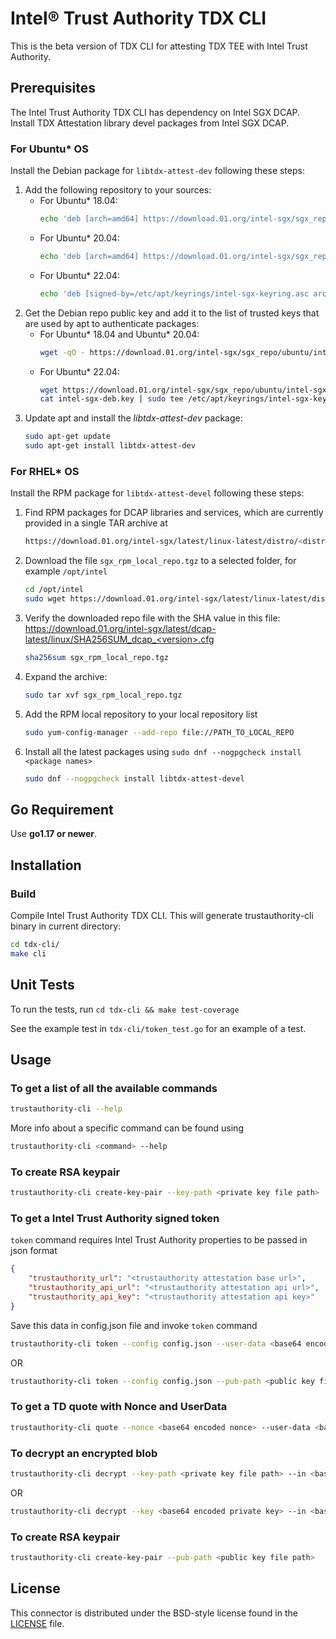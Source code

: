 # Intel® Trust Authority TDX CLI
This is the beta version of TDX CLI for attesting TDX TEE with Intel Trust Authority.

## Prerequisites

The Intel Trust Authority TDX CLI has dependency on Intel SGX DCAP. Install TDX Attestation library devel packages from Intel SGX DCAP.

### For Ubuntu* OS
Install the Debian package for `libtdx-attest-dev` following these steps:

1. Add the following repository to your sources:
    * For Ubuntu* 18.04:
        ```sh
        echo 'deb [arch=amd64] https://download.01.org/intel-sgx/sgx_repo/ubuntu bionic main' | sudo tee /etc/apt/sources.list.d/intel-sgx.list
        ```
    * For Ubuntu* 20.04:
        ```sh
        echo 'deb [arch=amd64] https://download.01.org/intel-sgx/sgx_repo/ubuntu focal main' | sudo tee /etc/apt/sources.list.d/intel-sgx.list
        ```
    * For Ubuntu* 22.04:
        ```sh
        echo 'deb [signed-by=/etc/apt/keyrings/intel-sgx-keyring.asc arch=amd64] https://download.01.org/intel-sgx/sgx_repo/ubuntu jammy main' | sudo tee /etc/apt/sources.list.d/intel-sgx.list
        ```
2. Get the Debian repo public key and add it to the list of trusted keys that are used by apt to authenticate packages:
    * For Ubuntu* 18.04 and Ubuntu* 20.04:
        ```sh
        wget -qO - https://download.01.org/intel-sgx/sgx_repo/ubuntu/intel-sgx-deb.key | sudo apt-key add
        ```
    * For Ubuntu* 22.04:
        ```sh
        wget https://download.01.org/intel-sgx/sgx_repo/ubuntu/intel-sgx-deb.key
        cat intel-sgx-deb.key | sudo tee /etc/apt/keyrings/intel-sgx-keyring.asc > /dev/null
        ```
3. Update apt and install the *libtdx-attest-dev* package:
    ```sh
    sudo apt-get update
    sudo apt-get install libtdx-attest-dev
    ```

### For RHEL* OS
Install the RPM package for `libtdx-attest-devel` following these steps:

1. Find RPM packages for DCAP libraries and services, which are currently provided in a single TAR archive at
    ```sh
    https://download.01.org/intel-sgx/latest/linux-latest/distro/<distro>/
    ```
2. Download the file `sgx_rpm_local_repo.tgz` to a selected folder, for example `/opt/intel`
    ```sh
    cd /opt/intel
    sudo wget https://download.01.org/intel-sgx/latest/linux-latest/distro/<distro>/sgx_rpm_local_repo.tgz
    ```
3. Verify the downloaded repo file with the SHA value in this file:
    https://download.01.org/intel-sgx/latest/dcap-latest/linux/SHA256SUM_dcap_<version>.cfg
    ```sh
    sha256sum sgx_rpm_local_repo.tgz
    ```
4. Expand the archive:
    ```sh
    sudo tar xvf sgx_rpm_local_repo.tgz
    ```
5. Add the RPM local repository to your local repository list
    ```sh
    sudo yum-config-manager --add-repo file://PATH_TO_LOCAL_REPO
    ```
6. Install all the latest packages using `sudo dnf --nogpgcheck install <package names>`
    ```sh
    sudo dnf --nogpgcheck install libtdx-attest-devel
    ```

## Go Requirement

Use <b>go1.17 or newer</b>.

## Installation

### Build
Compile Intel Trust Authority TDX CLI. This will generate trustauthority-cli binary in current directory:

```sh
cd tdx-cli/
make cli
```

## Unit Tests

To run the tests, run `cd tdx-cli && make test-coverage`

See the example test in `tdx-cli/token_test.go` for an example of a test.

## Usage

### To get a list of all the available commands

```sh
trustauthority-cli --help
```
More info about a specific command can be found using
```sh
trustauthority-cli <command> --help
```

### To create RSA keypair

```sh
trustauthority-cli create-key-pair --key-path <private key file path>
```

### To get a Intel Trust Authority signed token

`token` command requires Intel Trust Authority properties to be passed in json format
```json
{
    "trustauthority_url": "<trustauthority attestation base url>",
    "trustauthority_api_url": "<trustauthority attestation api url>",
    "trustauthority_api_key": "<trustauthority attestation api key>"
}
```
Save this data in config.json file and invoke `token` command
```sh
trustauthority-cli token --config config.json --user-data <base64 encoded userdata> --policy-ids <comma separated trustauthority attestation policy ids>
```
OR
```sh
trustauthority-cli token --config config.json --pub-path <public key file path> --policy-ids <comma separated trustauthority attestation policy ids>
```

### To get a TD quote with Nonce and UserData

```sh
trustauthority-cli quote --nonce <base64 encoded nonce> --user-data <base64 encoded userdata>
```

### To decrypt an encrypted blob

```sh
trustauthority-cli decrypt --key-path <private key file path> --in <base64 encoded encrypted blob>
```
OR
```sh
trustauthority-cli decrypt --key <base64 encoded private key> --in <base64 encoded encrypted blob>
```

### To create RSA keypair

```sh
trustauthority-cli create-key-pair --pub-path <public key file path>
```

## License

This connector is distributed under the BSD-style license found in the [LICENSE](../LICENSE)
file.
